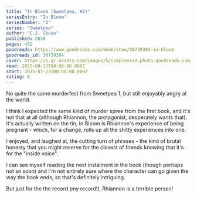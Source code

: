 ```yaml
---
title: "In Bloom (Sweetpea, #2)"
seriesEntry: "In Bloom"
seriesNumber: "2"
series: "Sweetpea"
author: "C.J. Skuse"
published: 2018
pages: 432
goodreads: https://www.goodreads.com/book/show/38739384-in-bloom
goodreads_id: 38739384
cover: https://i.gr-assets.com/images/S/compressed.photo.goodreads.com/books/1540567987l/38739384._SX315_.jpg
read: 2025-08-12T00:00:00.000Z
start: 2025-07-23T00:00:00.000Z
rating: 0
---
```


No quite the same murderfest from Sweetpea 1, but still enjoyably angry at the world.

I think I expected the same kind of murder spree from the first book, and it's not that at all (although Rhiannon, the protagonist, desperately wants that). It's actually written on the tin, In Bloom is Rhiannon's experience of being pregnant - which, for a change, rolls up all the shitty experiences into one.

I enjoyed, and laughed at, the cutting turn of phrases - the kind of brutal honesty that you might reserve for the closest of friends knowing that it's for the "inside voice".

I can see myself reading the next instalment in the book (though perhaps not so soon) and I'm not entirely sure where the character can go given the way the book ends, so that's definitely intriguing.

But just for the the record (my record!), Rhiannon is a terrible person!
